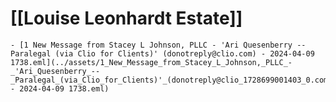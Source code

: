 # [[Louise Leonhardt Estate]]
	- [1 New Message from Stacey L Johnson, PLLC - 'Ari Quesenberry -- Paralegal (via Clio for Clients)' (donotreply@clio.com) - 2024-04-09 1738.eml](../assets/1_New_Message_from_Stacey_L_Johnson,_PLLC_-_'Ari_Quesenberry_--_Paralegal_(via_Clio_for_Clients)'_(donotreply@clio_1728699001403_0.com) - 2024-04-09 1738.eml)